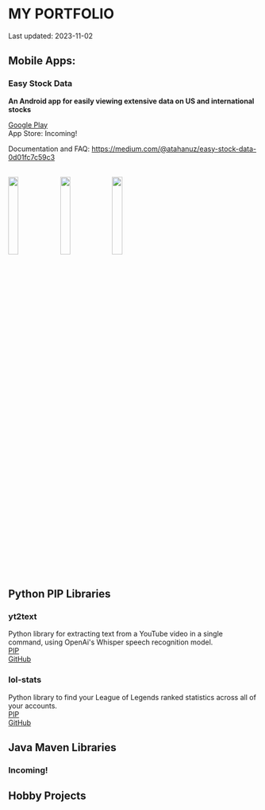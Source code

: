 # MY PORTFOLIO

Last updated: 2023-11-02

## Mobile Apps:
### Easy Stock Data
**An Android app for easily viewing extensive data on US and international stocks**

[Google Play](https://play.google.com/store/apps/details?id=com.atahanuz.easy_stock_data) <br>
App Store: Incoming!

Documentation and FAQ: https://medium.com/@atahanuz/easy-stock-data-0d01fc7c59c3
<br><br>


<div class="image-container">
        <img src="https://i.imgur.com/L10onvv.png" width="20%" height="20%">
        <img src="https://i.imgur.com/ZWJvmXd.png" width="20%" height="20%">
        <img src="https://i.imgur.com/dqCqSDX.png" width="20%" height="20%">
    </div>
<br>

## Python PIP Libraries
### yt2text
Python library for extracting text from a YouTube video in a single command, using OpenAi's Whisper speech recognition model.<br>
[PIP](https://pypi.org/project/yt2text/) <br>
[GitHub](https://github.com/atahanuz/yt2text)

### lol-stats
Python library to find your League of Legends ranked statistics across all of your accounts. <br>
[PIP](https://pypi.org/project/lol-stats/) <br>
[GitHub](https://github.com/atahanuz/lol-stats)

## Java Maven Libraries
### Incoming!

## Hobby Projects


